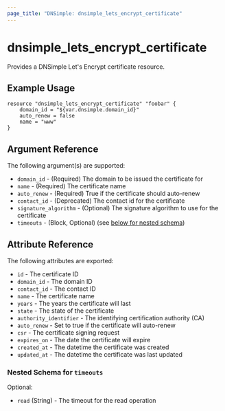 ```yaml
---
page_title: "DNSimple: dnsimple_lets_encrypt_certificate"
---
```


# dnsimple\_lets_encrypt_certificate

Provides a DNSimple Let's Encrypt certificate resource.

## Example Usage

```hcl
resource "dnsimple_lets_encrypt_certificate" "foobar" {
	domain_id = "${var.dnsimple.domain_id}"
	auto_renew = false
	name = "www"
}
```

## Argument Reference

The following argument(s) are supported:

* `domain_id` - (Required) The domain to be issued the certificate for
* `name` - (Required) The certificate name
* `auto_renew` - (Required) True if the certificate should auto-renew
* `contact_id` - (Deprecated) The contact id for the certificate
* `signature_algorithm` - (Optional) The signature algorithm to use for the certificate
* `timeouts` - (Block, Optional) (see [below for nested schema](#nestedblock--timeouts))

## Attribute Reference

The following attributes are exported:

* `id` - The certificate ID
* `domain_id` - The domain ID
* `contact_id` - The contact ID
* `name` - The certificate name
* `years` - The years the certificate will last
* `state` - The state of the certificate
* `authority_identifier` - The identifying certification authority (CA)
* `auto_renew` - Set to true if the certificate will auto-renew
* `csr` - The certificate signing request
* `expires_on` - The date the certificate will expire
* `created_at` - The datetime the certificate was created
* `updated_at` - The datetime the certificate was last updated

<a id="nestedblock--timeouts"></a>
### Nested Schema for `timeouts`

Optional:

- `read` (String) - The timeout for the read operation
